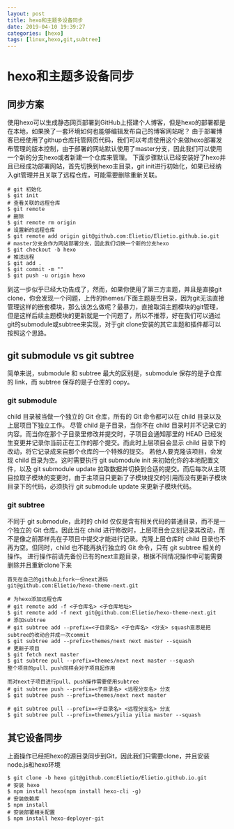 ```yaml
---
layout: post
title: hexo和主题多设备同步
date: 2019-04-10 19:39:27
categories: [hexo]
tags: [linux,hexo,git,subtree] 
---
```


# hexo和主题多设备同步


## 同步方案
    
   使用hexo可以生成静态网页部署到GitHub上搭建个人博客，但是hexo的部署都是在本地，如果换了一套环境如何也能够编辑发布自己的博客网站呢？
   由于部署博客已经使用了githup仓库托管网页代码，我们可以考虑使用这个来做hexo部署发布管理的版本控制，由于部署的网站默认使用了master分支，因此我们可以使用一个新的分支hexo或者新建一个仓库来管理。
   下面步骤默认已经安装好了hexo并且已经成功部署网站，首先切换到hexo主目录，git init进行初始化，如果已经纳入git管理并且关联了远程仓库，可能需要删除重新关联。
    
    # git 初始化
    $ git init
    # 查看关联的远程仓库
    $ git remote
    # 删除
    $ git remote rm origin
    # 设置新的远程仓库
    $ git remote add origin git@github.com:Elietio/Elietio.github.io.git
    # master分支会作为网站部署分支，因此我们切换一个新的分支hexo
    $ git checkout -b hexo
    # 推送远程
    $ git add .
    $ git commit -m ""
    $ git push -u origin hexo

   到这一步似乎已经大功告成了，然而，如果你使用了第三方主题，并且是直接git clone，你会发现一个问题，上传的themes/下面主题是空目录，因为git无法直接管理这样的嵌套模块，那么该怎么做呢？最暴力，直接取消主题模块的git管理，但是这样后续主题模块的更新就是一个问题了，所以不推荐，好在我们可以通过git的submodule或subtree来实现，对于git clone安装的其它主题和插件都可以按照这个思路。

## git submodule vs git subtree

简单来说，submodule 和 subtree 最大的区别是，submodule 保存的是子仓库的 link，而 subtree 保存的是子仓库的 copy。
### git submodule

   child 目录被当做一个独立的 Git 仓库，所有的 Git 命令都可以在 child 目录以及上层项目下独立工作。
   尽管 child 是子目录，当你不在 child 目录时并不记录它的内容。而当你在那个子目录里修改并提交时，子项目会通知那里的 HEAD 已经发生变更并记录你当前正在工作的那个提交。而此时上层项目会显示 child 目录下的改动，将它记录成来自那个仓库的一个特殊的提交。
   若他人要克隆该项目，会发现 child 目录为空。这时需要执行 git submodule init 来初始化你的本地配置文件，以及 git submodule update 拉取数据并切换到合适的提交。而后每次从主项目拉取子模块的变更时，由于主项目只更新了子模块提交的引用而没有更新子模块目录下的代码，必须执行 git submodule update 来更新子模块代码。

### git subtree

   不同于 git submodule，此时的 child 仅仅是含有相关代码的普通目录，而不是一个独立的 Git 仓库。因此当在 child 进行修改时，上层项目会立刻记录其改动，而不是像之前那样先在子项目中提交才能进行记录。克隆上层仓库时 child 目录也不再为空。但同时，child 也不能再执行独立的 Git 命令，只有 git subtree 相关的操作。
   进行操作前请先备份已有的next主题目录，根据不同情况操作中可能需要删除并且重新clone下来

    首先在自己的github上fork一份next源码
    git@github.com:Elietio/hexo-theme-next.git     

    # 为hexo添加远程仓库 
    # git remote add -f <子仓库名> <子仓库地址>
    $ git remote add -f next git@github.com:Elietio/hexo-theme-next.git
    # 添加subtree
    # git subtree add --prefix=<子目录名> <子仓库名> <分支> squash意思是把subtree的改动合并成一次commit
    $ git subtree add --prefix=themes/next next master --squash
    # 更新子项目
    $ git fetch next master
    $ git subtree pull --prefix=themes/next next master --squash
    整个项目的pull、push同样会对子项目起作用
    
    而对next子项目进行pull、push操作需要使用subtree
    # git subtree push --prefix=<子目录名> <远程分支名> 分支
    $ git subtree push --prefix=themes/next next master  

    # git subtree pull --prefix=<子目录名> <远程分支名> 分支
    $ git subtree pull --prefix=themes/yilia yilia master --squash
    

## 其它设备同步
   
   上面操作已经把hexo的源目录同步到Git，因此我们只需要clone，并且安装node.js和hexo环境
   
    $ git clone -b hexo git@github.com:Elietio/Elietio.github.io.git
    # 安装 hexo
    $ npm install hexo(npm install hexo-cli -g)
    # 安装依赖库
    $ npm install 
    # 安装部署相关配置
    $ npm install hexo-deployer-git
